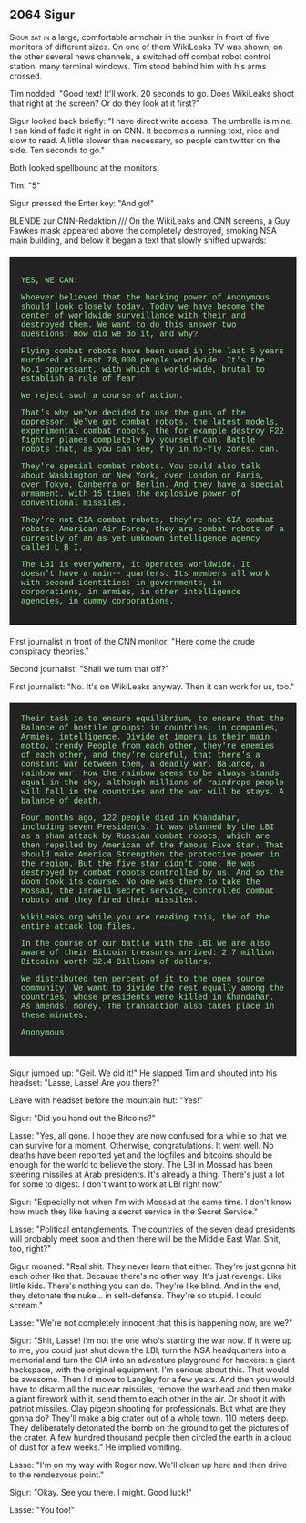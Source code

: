 
## **2064** Sigur

<span style="font-variant:small-caps;">Sigur sat in</span> a large, comfortable armchair in the bunker in front of five monitors of different sizes.
On one of them WikiLeaks TV was shown, on the other several news channels, a switched off combat robot control station, many terminal windows.
Tim stood behind him with his arms crossed.

Tim nodded: "Good text!
It'll work.
20 seconds to go.
Does WikiLeaks shoot that right at the screen?
Or do they look at it first?"

Sigur looked back briefly: "I have direct write access.
The umbrella is mine.
I can kind of fade it right in on CNN.
It becomes a running text, nice and slow to read.
A little slower than necessary, so people can twitter on the side.
Ten seconds to go."

Both looked spellbound at the monitors.

Tim: "5"

Sigur pressed the Enter key: "And go!"

BLENDE zur CNN-Redaktion /// On the WikiLeaks and CNN screens, a Guy Fawkes mask appeared above the completely destroyed, smoking NSA main building, and below it began a text that slowly shifted upwards:

<div style="background-color: #222; color: lightgreen; padding: 20px; margin: 20px 0; font-family: 'Courier New'">

YES, WE CAN!


Whoever believed that the hacking power of Anonymous
should look closely today. Today
we have become the center of worldwide surveillance with their
and destroyed them. We want to do this
answer two questions: How did we do it, and why?


Flying combat robots have been used in the last 5 years
murdered at least 78,000 people worldwide. It's the
No.1 oppressant, with which a world-wide, brutal
to establish a rule of fear.


We reject such a course of action.


That's why we've decided to use the guns
of the oppressor. We've got combat robots.
the latest models, experimental combat robots, the
for example destroy F22 fighter planes completely by yourself
can. Battle robots that, as you can see, fly in no-fly zones.
can.


They're special combat robots. You could also talk about Washington
or New York, over London or Paris, over Tokyo,
Canberra or Berlin. And they have a special armament.
with 15 times the explosive power of conventional missiles.


They're not CIA combat robots, they're not CIA combat robots.
American Air Force, they are combat robots of a currently
of an as yet unknown intelligence agency called L B I.


The LBI is everywhere, it operates worldwide. It doesn't have a main--
quarters. Its members all work with second identities:
in governments, in corporations, in armies, in other intelligence agencies,
in dummy corporations.
</div>
First journalist in front of the CNN monitor: "Here come the crude conspiracy theories."

Second journalist: "Shall we turn that off?"

First journalist: "No.
It's on WikiLeaks anyway.
Then it can work for us, too."

<div style="background-color: #222; color: lightgreen; padding: 20px; margin: 20px 0; font-family: 'Courier New'">
Their task is to ensure equilibrium, to ensure that the
Balance of hostile groups: in countries, in companies,
Armies, intelligence. Divide et impera is their main motto. trendy
People from each other, they're enemies of each other, and they're careful,
that there's a constant war between them, a deadly war.
Balance, a rainbow war. How the rainbow seems to be
always stands equal in the sky, although millions of raindrops
people will fall in the countries and the war will be
stays. A balance of death.


Four months ago, 122 people died in Khandahar, including seven
Presidents. It was planned by the LBI as a sham attack by
Russian combat robots, which are then repelled by American
of the famous Five Star. That should make America
Strengthen the protective power in the region. But the five star didn't come. He
was destroyed by combat robots controlled by us. And
so the doom took its course. No one was there to take the
Mossad, the Israeli secret service, controlled combat robots
and they fired their missiles.


WikiLeaks.org while you are reading this, the
of the entire attack log files.


In the course of our battle with the LBI we are also aware of their
Bitcoin treasures arrived: 2.7 million Bitcoins worth 32.4
Billions of dollars.


We distributed ten percent of it to the open source community,
We want to divide the rest equally among the countries,
whose presidents were killed in Khandahar. As amends.
money. The transaction also takes place in these minutes.


Anonymous.
</div>
Sigur jumped up: "Geil. We did it!"
He slapped Tim and shouted into his headset: "Lasse, Lasse!
Are you there?"

Leave with headset before the mountain hut: "Yes!"

Sigur: "Did you hand out the Bitcoins?"

Lasse: "Yes, all gone.
I hope they are now confused for a while so that we can survive for a moment.
Otherwise, congratulations.
It went well.
No deaths have been reported yet and the logfiles and bitcoins should be enough for the world to believe the story.
The LBI in Mossad has been steering missiles at Arab presidents.
It's already a thing.
There's just a lot for some to digest.
I don't want to work at LBI right now."

Sigur: "Especially not when I'm with Mossad at the same time.
I don't know how much they like having a secret service in the Secret Service."

Lasse: "Political entanglements.
The countries of the seven dead presidents will probably meet soon and then there will be the Middle East War.
Shit, too, right?"

Sigur moaned: "Real shit.
They never learn that either.
They're just gonna hit each other like that.
Because there's no other way.
It's just revenge.
Like little kids.
There's nothing you can do.
They're like blind.
And in the end, they detonate the nuke... in self-defense.
They're so stupid.
I could scream."

Lasse: "We're not completely innocent that this is happening now, are we?"

Sigur: "Shit, Lasse!
I'm not the one who's starting the war now.
If it were up to me, you could just shut down the LBI, turn the NSA headquarters into a memorial and turn the CIA into an adventure playground for hackers: a giant hackspace, with the original equipment.
I'm serious about this.
That would be awesome.
Then I'd move to Langley for a few years.
And then you would have to disarm all the nuclear missiles, remove the warhead and then make a giant firework with it, send them to each other in the air.
Or shoot it with patriot missiles.
Clay pigeon shooting for professionals.
But what are they gonna do?
They'll make a big crater out of a whole town.
110 meters deep.
They deliberately detonated the bomb on the ground to get the pictures of the crater.
A few hundred thousand people then circled the earth in a cloud of dust for a few weeks."
He implied vomiting.

Lasse: "I'm on my way with Roger now.
We'll clean up here and then drive to the rendezvous point."

Sigur: "Okay.
See you there.
I might.
Good luck!"

Lasse: "You too!"

